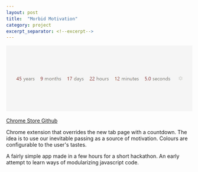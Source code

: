 ```yaml
---
layout: post
title:  "Morbid Motivation"
category: project
excerpt_separator: <!--excerpt-->
---
```

![Morbid Motivation](/assets/screen-morbid.png)

<div class="centered">
	<a class="button" href="http://chrome.google.com/webstore/detail/morbid-motivation/kjpeibokdagajocicdijpeognkpccphj">
		<i class="ion-android-globe"></i>Chrome Store
	</a> <a class="button end" href="http://github.com/jack-song/MorbidMotivation">
		<i class="ion-social-github"></i>Github
	</a>
</div>

Chrome extension that overrides the new tab page with a countdown. The idea is to use our inevitable passing as a source of motivation. Colours are configurable to the user's tastes.

A fairly simple app made in a few hours for a short hackathon. An early attempt to learn ways of modularizing javascript code.
<!--excerpt-->